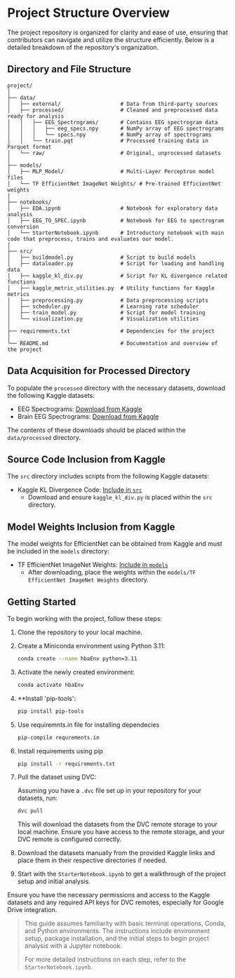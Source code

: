 # Project Structure Overview

The project repository is organized for clarity and ease of use, ensuring that contributors can navigate and utilize the structure efficiently. Below is a detailed breakdown of the repository's organization.

## Directory and File Structure

```
project/
│
├── data/
│   ├── external/                   # Data from third-party sources
│   ├── processed/                  # Cleaned and preprocessed data ready for analysis
│   │   ├── EEG_Spectrograms/       # Contains EEG spectrogram data
│   │   │   ├── eeg_specs.npy       # NumPy array of EEG spectrograms
│   │   │   └── specs.npy           # NumPy array of spectrograms
│   │   └── train.pqt               # Processed training data in Parquet format
│   └── raw/                        # Original, unprocessed datasets
│
├── models/
│   ├── MLP_Model/                  # Multi-Layer Perceptron model files
│   └── TF EfficientNet ImageNet Weights/ # Pre-trained EfficientNet weights
│
├── notebooks/
│   ├── EDA.ipynb                   # Notebook for exploratory data analysis
│   ├── EEG_TO_SPEC.ipynb           # Notebook for EEG to spectrogram conversion
│   └── StarterNotebook.ipynb       # Introductory notebook with main code that preprocess, trains and evaluates our model.
│
├── src/
│   ├── buildmodel.py               # Script to build models
│   ├── dataloader.py               # Script for loading and handling data
│   ├── kaggle_kl_div.py            # Script for KL divergence related functions
│   ├── kaggle_metric_utilities.py  # Utility functions for Kaggle metrics
│   ├── preprocessing.py            # Data preprocessing scripts
│   ├── scheduler.py                # Learning rate scheduler
│   ├── train_model.py              # Script for model training
│   └── visualization.py            # Visualization utilities
│
├── requirements.txt                # Dependencies for the project
│
└── README.md                       # Documentation and overview of the project
```

## Data Acquisition for Processed Directory

To populate the `processed` directory with the necessary datasets, download the following Kaggle datasets:

- EEG Spectrograms: [Download from Kaggle](https://www.kaggle.com/datasets/cdeotte/brain-spectrograms)
- Brain EEG Spectrograms: [Download from Kaggle](https://www.kaggle.com/datasets/cdeotte/brain-eeg-spectrograms)

The contents of these downloads should be placed within the `data/processed` directory.

## Source Code Inclusion from Kaggle

The `src` directory includes scripts from the following Kaggle datasets:

- Kaggle KL Divergence Code: [Include in `src`](https://www.kaggle.com/datasets/cdeotte/kaggle-kl-div)
  - Download and ensure `kaggle_kl_div.py` is placed within the `src` directory.

## Model Weights Inclusion from Kaggle

The model weights for EfficientNet can be obtained from Kaggle and must be included in the `models` directory:

- TF EfficientNet ImageNet Weights: [Include in `models`](https://www.kaggle.com/datasets/cdeotte/tf-efficientnet-imagenet-weights)
  - After downloading, place the weights within the `models/TF EfficientNet ImageNet Weights` directory.

## Getting Started

To begin working with the project, follow these steps:

1. Clone the repository to your local machine.

2. Create a Miniconda environment using Python 3.11:

   ```bash
   conda create --name hbaEnv python=3.11
   ```

3. Activate the newly created environment:

   ```bash
   conda activate hbaEnv
   ```

4. **Install 'pip-tools':

   ```bash
   pip install pip-tools
   ```

5. Use requiremnts.in file for installing dependecies

    ```bash
    pip-compile requrements.in
    ```

6. Install requirements using pip

      ```bash
      pip install -r requirements.txt
      ```

7. Pull the dataset using DVC:

   Assuming you have a `.dvc` file set up in your repository for your datasets, run:

   ```bash
   dvc pull
   ```

   This will download the datasets from the DVC remote storage to your local machine. Ensure you have access to the remote storage, and your DVC remote is configured correctly.

8. Download the datasets manually from the provided Kaggle links and place them in their respective directories if needed.

9. Start with the `StarterNotebook.ipynb` to get a walkthrough of the project setup and initial analysis.

Ensure you have the necessary permissions and access to the Kaggle datasets and any required API keys for DVC remotes, especially for Google Drive integration.

> This guide assumes familiarity with basic terminal operations, Conda, and Python environments. The instructions include environment setup, package installation, and the initial steps to begin project analysis with a Jupyter notebook.
>
> For more detailed instructions on each step, refer to the `StarterNotebook.ipynb`.
